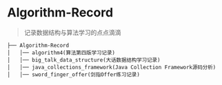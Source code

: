 # Algorithm-Record
> 记录数据结构与算法学习的点点滴滴



```
├── Algorithm-Record
│   │── algorithm4(算法第四版学习记录)
│   │── big_talk_data_structure(大话数据结构学习记录)
│   │── java_collections_framework(Java Collection Framework源码分析)
│   │── sword_finger_offer(剑指Offer练习记录)
```

